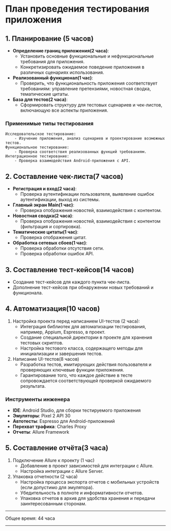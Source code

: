 # План проведения тестирования приложения


## 1. Планирование (5 часов)
- **Определение границ приложения(2 часа)**:
    - Установить основные функциональные и нефункциональные требования для приложения.
    - Конкретизировать ожидаемое поведение приложения в различных сценариях использования.
- **Реализованный функционал(1 час)**:
    - Проверить, что функциональность приложения соответствует требованиям: управление претензиями, новостная сводка, тематические цитаты.
- **База для тестов(2 часа)**:
    - Сформировать структуру для тестовых сценариев и чек-листов, включающую все аспекты приложения.

### Применимые типы тестирования
```
Исследовательское тестирование:
    - Изучение приложения, анализ сценариев и проектирование возможных тестов.
Функциональное тестирование:
    - Проверка соответствия реализованных функций требованиям.
Интеграционное тестирование:
    - Проверка взаимодействия Android-приложения с API.
```


## 2. Составление чек-листа(7 часов)
- **Регистрация и вход(2 часа)**:
    - Проверка аутентификации пользователя, выявление ошибок аутентификации, выход из системы.
- **Главный экран Main(1 час)**:
    - Проверка отображения новостей, взаимодействия с контентом.
- **Новостная сводка(2 часа)**:
    - Проверка отображения новостей, взаимодействия с контентом (фильтрация и сортировка).
- **Тематические цитаты(1 час)**:
    - Проверка отображения цитат.
- **Обработка сетевых сбоев(1 час)**:
    - Проверка обработки отсутствия сети.
    - Проверка обработки ошибок API.



## 3. Составление тест-кейсов(14 часов)
- Создание тест-кейсов для каждого пункта чек-листа.
- Дополнение тест-кейсов при обнаружении новых требований и функционала.



## 4. Автоматизация(10 часов)
1. Настройка проекта перед написанием UI-тестов (2 часа):
    - Интеграция библиотек для автоматизации тестирования, например, Appium, Espresso, в проект.
    - Создание специальной директории в проекте для хранения тестовых скриптов.
    - Настройка тестового класса, содержащего методы для инициализации и завершения тестов.
2. Написание UI-тестов(8 часов)
    - Разработка тестов, имитирующих действия пользователя и проверяющих ключевые функции приложения.
    - Гарантирование того, что каждое действие в тесте сопровождается соответствующей проверкой ожидаемого результата.

### Инструменты инженера

- **IDE**: Android Studio, для сборки тестируемого приложения
- **Эмуляторы**: Pixel 2 API 30 
- **Автотесты**: Espresso для Android-приложений
- **Перехват трафика**: Charles Proxy
- **Отчеты**: Allure Framework



## 5. Составление отчёта(3 часа)

1. Подключение Allure к проекту (1 час)
    - Добавление в проект зависимостей для интеграции с Allure.
    - Настройка интеграции с Allure Server. 
2. Упаковка отчетности (2 часа)
    - Настройка процесса экспорта отчетов с мобильных устройств (если допустимо для эмулятора).
    - Убедительность в полноте и информативности отчетов.
    - Упаковка отчетов в архив для удобства хранения и передачи заинтересованным сторонам.

---

Общее время: 44 часа

---






